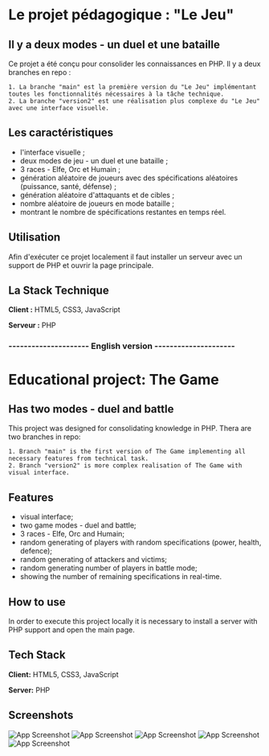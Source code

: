 # Le projet pédagogique : "Le Jeu"
## Il y a deux modes - un duel et une bataille

Ce projet a été conçu pour consolider les connaissances en PHP. Il y a deux branches en repo :

    1. La branche "main" est la première version du "Le Jeu" implémentant toutes les fonctionnalités nécessaires à la tâche technique.
    2. La branche "version2" est une réalisation plus complexe du "Le Jeu" avec une interface visuelle.

## Les caractéristiques

- l'interface visuelle ;
- deux modes de jeu - un duel et une bataille ;
- 3 races - Elfe, Orc et Humain ;
- génération aléatoire de joueurs avec des spécifications aléatoires (puissance, santé, défense) ;
- génération aléatoire d'attaquants et de cibles ;
- nombre aléatoire de joueurs en mode bataille ;
- montrant le nombre de spécifications restantes en temps réel.

## Utilisation

Afin d'exécuter ce projet localement il faut installer un serveur avec un support de PHP et ouvrir la page principale.

## La Stack Technique

**Client :** HTML5, CSS3, JavaScript

**Serveur :** PHP


### --------------------- English version ---------------------

# Educational project: The Game
## Has two modes - duel and battle

This project was designed for consolidating knowledge in PHP. Thera are two branches in repo: 

    1. Branch "main" is the first version of The Game implementing all necessary features from technical task.
    2. Branch "version2" is more complex realisation of The Game with visual interface.



## Features

- visual interface;
- two game modes - duel and battle;
- 3 races - Elfe, Orc and Humain;
- random generating of players with random specifications (power, health, defence);
- random generating of attackers and victims;
- random generating number of players in battle mode;
- showing the number of remaining specifications in real-time.

## How to use

In order to execute this project locally it is necessary to install a server with PHP support and open the main page.

## Tech Stack

**Client:** HTML5, CSS3, JavaScript 

**Server:** PHP


## Screenshots
![App Screenshot](https://snipboard.io/OVP3Cj.jpg)
![App Screenshot](https://snipboard.io/JDowc7.jpg)
![App Screenshot](https://snipboard.io/Dvj0cM.jpg)
![App Screenshot](https://snipboard.io/aJnNOG.jpg)
![App Screenshot](https://snipboard.io/cENBZP.jpg)